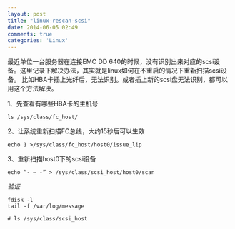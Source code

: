 ```yaml
---
layout: post
title: "linux-rescan-scsi"
date: 2014-06-05 02:49
comments: true
categories: 'Linux' 
---
```

最近单位一台服务器在连接EMC DD 640的时候，没有识别出来对应的scsi设备。这里记录下解决办法，其实就是linux如何在不重启的情况下重新扫描scsi设备。
比如HBA卡插上光纤后，无法识别。或者插上新的scsi盘无法识别，都可以用这个方法解决。

1、先查看有哪些HBA卡的主机号

```
ls /sys/class/fc_host/
```

2、让系统重新扫描FC总线，大约15秒后可以生效

```
echo 1 >/sys/class/fc_host/host0/issue_lip
```

3、重新扫描host0下的scsi设备

```
echo “- – -” > /sys/class/scsi_host/host0/scan
```

*验证*

```
fdisk -l 
tail -f /var/log/message
```

```
# ls /sys/class/scsi_host
```



